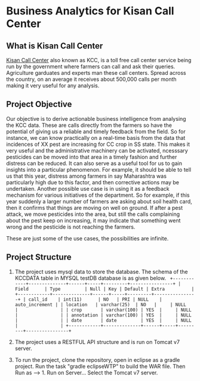 # Business Analytics for Kisan Call Center
## What is Kisan Call Center
[Kisan Call Center](http://mkisan.gov.in/KCC/KCCDashboard.aspx) also known as KCC, is a toll free call center service being run by the government where farmers can call and ask their queries. Agriculture garduates and experts man these call centers. Spread across the country, on an average it receives about 500,000 calls per month making it very useful for any analysis.

## Project Objective
Our objective is to derive actionable business intelligence from analysing the KCC data. These are calls directly from the farmers so have the potential of giving us a reliable and timely feedback from the field. So for instance, we can know practically on a real-time basis from the data that incidences of XX pest are increasing for CC crop in SS state. This makes it very useful and the administrative machinery can be activated, ncesssary pesticides can be moved into that area in a timely fashion and further distress can be reduced. It can also serve as a useful tool for us to gain insights into a particular phenomenon. For example, it should be able to tell us that this year, distress among farmers in say Maharashtra was particularly high due to this factor, and then corrective actions may be undertaken. Another possible use case is in using it as a feedback mechanism for various initiatives of the department. So for example, if this year suddenly a larger number of farmers are asking about soil health card, then it confirms that things are moving on well on ground. If after a pest attack, we move pesticides into the area, but still the calls complaining about the pest keep on increasing, it may indicate that something went wrong and the pesticide is not reaching the farmers. 

These are just some of the use cases, the possibilities are infinite.

## Project Structure

1. The project uses mysql data to store the database. The schema of the KCCDATA table in MYSQL testDB database is as given below.
`
+------------+--------------+------+-----+---------+----------------+
| Field      | Type         | Null | Key | Default | Extra          |
+------------+--------------+------+-----+---------+----------------+
| call_id    | int(11)      | NO   | PRI | NULL    | auto_increment |
| location   | varchar(25)  | NO   |     | NULL    |                |
| crop       | varchar(100) | YES  |     | NULL    |                |
| annotation | varchar(100) | YES  |     | NULL    |                |
| date       | date         | YES  |     | NULL    |                |
+------------+--------------+------+-----+---------+----------------+`

2. The project uses a RESTFUL API structure and is run on Tomcat v7 server. 
3. To run the project, clone the repository, open in eclipse as a gradle project. Run the task "gradle eclipseWTP" to build the WAR file. Then Run as --> 1. Run on Server... Select the Tomcat v7 server.